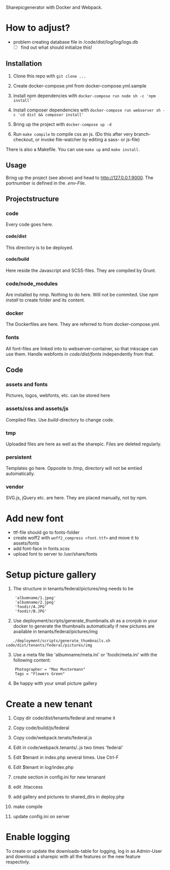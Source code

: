 Sharepicgenerator with Docker and Webpack.

# How to adjust?
- problem creating database file in /code/dist/log/log/logs.db
  - [ ] find out what should initialize this!

## Installation
 1. Clone this repo with
  ``git clone ...``

 1. Create docker-compose.yml from docker-compose.yml.sample
 
 1. Install npm dependencies with
  ``docker-compose run node sh -c 'npm install'``

1. Install composer dependencies with
  ``docker-compose run webserver sh -c 'cd dist && composer install'``

 1. Bring up the project with
 ``docker-compose up -d``
  
 1. Run ```make compile``` to compile css an js. (Do this after very branch-checkout, or invoke file-watcher by editing a sass- or js-file)

There is also a Makefile. You can use ``make up`` and ``make install``.

## Usage
Bring up the project (see above) and head to http://127.0.0.1:9000. The portnumber is defined in the _.env-File_.

## Projectstructure 
### code
Every code goes here.

#### code/dist
This directory is to be deployed.

#### code/build
Here reside the Javascript and SCSS-files. They are compiled by Grunt.

### code/node_modules
Are installed by nmp. Nothing to do here. Will not be commited. Use _npm install_ to create folder and its content.

### docker
The Dockerfiles are here. They are referred to from docker-compose.yml.

### fonts
All font-files are linked into to webserver-container, so that inkscape can use them. Handle webfonts in _code/dist/fonts_ independently from that.

## Code
### assets and fonts
Pictures, logos, webfonts, etc. can be stored here

### assets/css and assets/js
Compiled files. Use _build_-directory to change code.

### tmp
Uploaded files are here as well as the sharepic. Files are deleted regularly.

### persistent
Templates go here. Opposite to /tmp, directory will not be emtied automatically.

### vendor
SVG.js, jQuery etc. are here. They are placed manually, not by npm.

# Add new font
- ttf-file should go to fonts-folder
- create woff2 with ``woff2_compress <font.ttf>`` and move it to assets/fonts
- add font-face in fonts.scss
- upload font to server to /usr/share/fonts

# Setup picture gallery
1. The structure in tenants/federal/pictures/img needs to be 

```
    'albumname/1.jpeg'
    'albumname/2.jpeg'
    'foodir/A.JPG'
    'foodir/B.JPG'

```

2. Use deployment/scripts/generate_thumbnails.sh as a cronjob in your docker to generate the thumbnails automatically if new pictures are available in tenants/federal/pictures/img

```
   ./deployment/scripts/generate_thumbnails.sh code/dist/tenants/federal/pictures/img

```

3. Use a meta file like 'albumname/meta.ini' or 'foodir/meta.ini' with the following content:
```
    Photographer = "Max Mustermann"
    Tags = "Flowers Green"
```

4. Be happy with your small picture gallery

# Create a new tenant
1. Copy dir code/dist/tenants/federal and rename it
3. Copy code/build/js/federal 
4. Copy code/webpack.tenats/federal.js 

5. Edit in code/webpack.tenants/..js two times 'federal'
2. Edit $tenant in index.php several times. Use Ctrl-F
2. Edit $tenant in log/index.php
2. create section in config.ini for new tenanant
5. edit .htaccess
5. add gallery and pictures to shared_dirs in deploy.php
5. make compile

5. update config.ini on server

# Enable logging
To create or update the downloads-table for logging, log in as Admin-User and download
a sharepic with all the features or the new feature respectivly.
